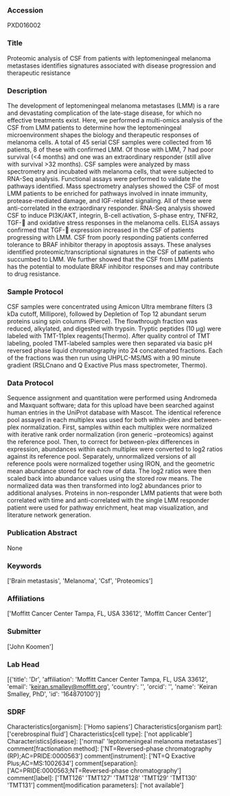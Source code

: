 ### Accession
PXD016002

### Title
Proteomic analysis of CSF from patients with leptomeningeal melanoma metastases identifies signatures associated with disease progression and therapeutic resistance

### Description
The development of leptomeningeal melanoma metastases (LMM) is a rare and devastating complication of the late-stage disease, for which no effective treatments exist. Here, we performed a multi-omics analysis of the CSF from LMM patients to determine how the leptomeningeal microenvironment shapes the biology and therapeutic responses of melanoma cells. A total of 45 serial CSF samples were collected from 16 patients, 8 of these with confirmed LMM. Of those with LMM, 7 had poor survival (<4 months) and one was an extraordinary responder (still alive with survival >32 months). CSF samples were analyzed by mass spectrometry and incubated with melanoma cells, that were subjected to RNA-Seq analysis. Functional assays were performed to validate the pathways identified.  Mass spectrometry analyses showed the CSF of most LMM patients to be enriched for pathways involved in innate immunity, protease-mediated damage, and IGF-related signaling. All of these were anti-correlated in the extraordinary responder. RNA-Seq analysis showed CSF to induce PI3K/AKT, integrin, B-cell activation, S-phase entry, TNFR2, TGF- and oxidative stress responses in the melanoma cells. ELISA assays confirmed that TGF- expression increased in the CSF of patients progressing with LMM. CSF from poorly responding patients conferred tolerance to BRAF inhibitor therapy in apoptosis assays.  These analyses identified proteomic/transcriptional signatures in the CSF of patients who succumbed to LMM. We further showed that the CSF from LMM patients has the potential to modulate BRAF inhibitor responses and may contribute to drug resistance.

### Sample Protocol
CSF samples were concentrated using Amicon Ultra membrane filters (3 kDa cutoff, Millipore), followed by Depletion of Top 12 abundant serum proteins using spin columns (Pierce). The flowthrough fraction was reduced, alkylated, and digested with trypsin. Tryptic peptides (10 μg) were labeled with TMT-11plex reagents(Thermo). After quality control of TMT labeling, pooled TMT-labeled samples were then separated via basic pH reversed phase liquid chromatography into 24 concatenated fractions. Each of the fractions was then run using UHPLC-MS/MS with a 90 minute gradient (RSLCnano and Q Exactive Plus mass spectrometer, Thermo).

### Data Protocol
Sequence assignment and quantitation were performed using Andromeda and Maxquant software; data for this upload have been searched against human entries in the UniProt database with Mascot. The identical reference pool assayed in each multiplex was used for both within-plex and between-plex normalization. First, samples within each multiplex were normalized with iterative rank order normalization (iron generic –proteomics) against the reference pool. Then, to correct for between-plex differences in expression, abundances within each multiplex were converted to log2 ratios against its reference pool. Separately, unnormalized versions of all reference pools were normalized together using IRON, and the geometric mean abundance stored for each row of data. The log2 ratios were then scaled back into abundance values using the stored row means. The normalized data was then transformed into log2 abundances prior to additional analyses. Proteins in non-responder LMM patients that were both correlated with time and anti-correlated with the single LMM responder patient were used for pathway enrichment, heat map visualization, and literature network generation.

### Publication Abstract
None

### Keywords
['Brain metastasis', 'Melanoma', 'Csf', 'Proteomics']

### Affiliations
['Moffitt Cancer Center Tampa, FL, USA 33612', 'Moffitt Cancer Center']

### Submitter
['John Koomen']

### Lab Head
[{'title': 'Dr', 'affiliation': 'Moffitt Cancer Center Tampa, FL, USA 33612', 'email': 'keiran.smalley@moffitt.org', 'country': '', 'orcid': '', 'name': 'Keiran Smalley, PhD', 'id': '164870100'}]

### SDRF
Characteristics[organism]: ['Homo sapiens']
Characteristics[organism part]: ['cerebrospinal fluid']
Characteristics[cell type]: ['not applicable']
Characteristics[disease]: ['normal' 'leptomeningeal melanoma metastases']
comment[fractionation method]: ['NT=Reversed-phase chromatography (RP);AC=PRIDE:0000563']
comment[instrument]: ['NT=Q Exactive Plus;AC=MS:1002634']
comment[separation]: ['AC=PRIDE:0000563;NT=Reversed-phase chromatography']
comment[label]: ['TMT126' 'TMT127' 'TMT128' 'TMT129' 'TMT130' 'TMT131']
comment[modification parameters]: ['not available']

